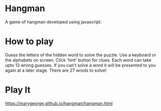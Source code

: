 # Hangman
A game of hangman developed using javascript. 

# How to play
Guess the letters of the hidden word to solve the puzzle.
Use a keyboard or the alphabets on screen. Click 'hint' button for clues.
Each word can take upto 13 wrong guesses.
If you can't solve a word it will be presented to you again at a later stage.
There are 27 wrods to solve!

# Play It
https://marygeorge.github.io/hangman/hangman.html

